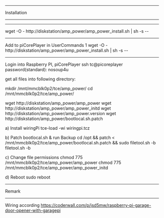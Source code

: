 
************
Installation
************

*****
wget -O - http://diskstation/amp_power/amp_power_install.sh | sh -s --
*****
Add to piCorePlayer in UserCommands 1
wget -O - http://diskstation/amp_power/amp_power_install.sh | sh -s --
*****



Login into Raspberry PI, piCorePlayer
ssh tc@picoreplayer
password(standard): nosoup4u

get all files into following directory:

mkdir /mnt/mmcblk0p2/tce/amp_power/
cd /mnt/mmcblk0p2/tce/amp_power/

wget http://diskstation/amp_power/amp_power
wget http://diskstation/amp_power/amp_power_initd
wget http://diskstation/amp_power/amp_power.version
wget http://diskstation/amp_power/bootlocal.sh.patch


a) Install wiringPi
tce-load -wi wiringpi.tcz

b) Patch bootlocal.sh & run Backup
cd /opt && patch < /mnt/mmcblk0p2/tce/amp_power/bootlocal.sh.patch && sudo filetool.sh -b
filetool.sh -b

c) Change file permissions
chmod 775 /mnt/mmcblk0p2/tce/amp_power/amp_power
chmod 775 /mnt/mmcblk0p2/tce/amp_power/amp_power_initd

d) Reboot
sudo reboot

************
Remark
************
Wiring according
https://coderwall.com/p/jsd5mw/raspberry-pi-garage-door-opener-with-garagepi
